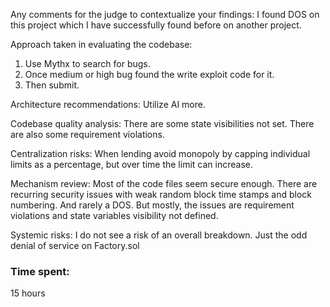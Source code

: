 Any comments for the judge to contextualize your findings:
I found DOS on this project which I have successfully found before on another project.

Approach taken in evaluating the codebase:
1. Use Mythx to search for bugs.
2. Once medium or high bug found the write exploit code for it.
3. Then submit.

Architecture recommendations:
Utilize AI more.

Codebase quality analysis:
There are some state visibilities not set.
There are also some requirement violations.

Centralization risks:
When lending avoid monopoly by capping individual limits as a percentage, but over time the limit can increase.

Mechanism review:
Most of the code files seem secure enough.  There are recurring security issues with weak random block time stamps and block numbering. And rarely a DOS.  But mostly, the issues are requirement violations and state variables visibility not defined.

Systemic risks:
I do not see a risk of an overall breakdown. Just the odd denial of service on Factory.sol

### Time spent:
15 hours